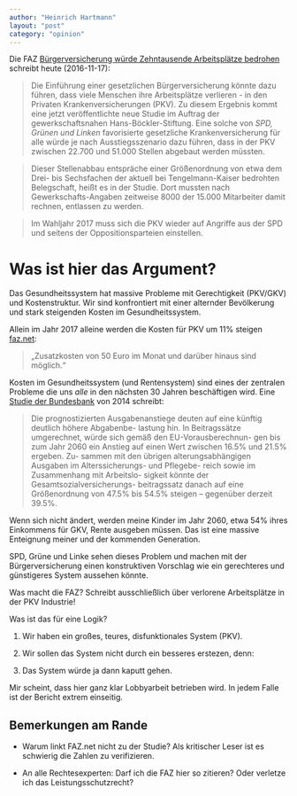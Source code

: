 ```yaml
---
author: "Heinrich Hartmann"
layout: "post"
category: "opinion"
---
```


Die FAZ  [Bürgerversicherung würde Zehntausende Arbeitsplätze bedrohen](http://www.faz.net/aktuell/wirtschaft/wirtschaftspolitik/buergerversicherung-von-spd-gruenen-linke-fuehrt-zu-stellenabbau-14531660.html) schreibt heute (2016-11-17):

> Die Einführung einer gesetzlichen Bürgerversicherung könnte dazu
> führen, dass viele Menschen ihre Arbeitsplätze verlieren - in den
> Privaten Krankenversicherungen (PKV). Zu diesem Ergebnis kommt eine
> jetzt veröffentlichte neue Studie im Auftrag der gewerkschaftsnahen
> Hans-Böckler-Stiftung. Eine solche von *SPD, Grünen und Linken*
> favorisierte gesetzliche Krankenversicherung für alle würde je nach
> Ausstiegsszenario dazu führen, dass in der PKV zwischen 22.700 und
> 51.000 Stellen abgebaut werden müssten.

> Dieser Stellenabbau entspräche einer Größenordnung von etwa dem Drei-
> bis Sechsfachen der aktuell bei Tengelmann-Kaiser bedrohten
> Belegschaft, heißt es in der Studie. Dort mussten nach
> Gewerkschafts-Angaben zeitweise 8000 der 15.000 Mitarbeiter damit
> rechnen, entlassen zu werden.

> Im Wahljahr 2017 muss sich die PKV wieder auf Angriffe aus der SPD
> und seitens der Oppositionsparteien einstellen.

# Was ist hier das Argument?

Das Gesundheitssystem hat massive Probleme mit Gerechtigkeit (PKV/GKV)
und Kostenstruktur. Wir sind konfrontiert mit einer alternder
Bevölkerung und stark steigenden Kosten im Gesundheitssystem.

Allein im Jahr 2017 alleine werden die Kosten für PKV um 11% steigen
[faz.net](http://www.faz.net/aktuell/finanzen/meine-finanzen/versichern-und-schuetzen/f-a-z-exklusiv-beitragsschock-fuer-6-millionen-krankenversicherte-14457599.html):

> „Zusatzkosten von 50 Euro im Monat und darüber hinaus sind möglich.“

Kosten im Gesundheitssystem (und Rentensystem) sind eines der
zentralen Probleme die uns *alle* in den nächsten 30 Jahren
beschäftigen wird. Eine [Studie der Bundesbank](https://www.bundesbank.de/Redaktion/DE/Downloads/Veroeffentlichungen/Monatsberichtsaufsaetze/2014/2014_07_krankenversicherung.pdf?__blob=publicationFile) von 2014 schreibt:

> Die prognostizierten Ausgabenanstiege deuten auf eine künftig
> deutlich höhere Abgabenbe- lastung hin. In Beitragssätze
> umgerechnet, würde sich gemäß den EU-Vorausberechnun- gen bis zum
> Jahr 2060 ein Anstieg auf einen Wert zwischen 16.5% und 21.5%
> ergeben. Zu- sammen mit den übrigen alterungsabhängigen Ausgaben im
> Alterssicherungs- und Pflegebe- reich sowie im Zusammenhang mit
> Arbeitslo- sigkeit könnte der Gesamtsozialversicherungs-
> beitragssatz danach auf eine Größenordnung von 47.5% bis 54.5%
> steigen – gegenüber derzeit 39.5%.

Wenn sich nicht ändert, werden meine Kinder im Jahr 2060, etwa 54%
ihres Einkommens für GKV, Rente ausgeben müssen. Das ist eine massive
Enteignung meiner und der kommenden Generation.

SPD, Grüne und Linke sehen dieses Problem und machen mit der
Bürgerversicherung einen konstruktiven Vorschlag wie ein gerechteres
und günstigeres System aussehen könnte.

Was macht die FAZ? Schreibt ausschließlich über verlorene
Arbeitsplätze in der PKV Industrie!

Was ist das für eine Logik?

1. Wir haben ein großes, teures, disfunktionales System (PKV).

2. Wir sollen das System nicht durch ein besseres erstezen, denn:

3. Das System würde ja dann kaputt gehen.

Mir scheint, dass hier ganz klar Lobbyarbeit betrieben wird. In jedem
Falle ist der Bericht extrem einseitig.

## Bemerkungen am Rande

- Warum linkt FAZ.net nicht zu der Studie?  Als kritischer Leser ist
  es schwierig die Zahlen zu verifizieren.

- An alle Rechtesexperten: Darf ich die FAZ hier so zitieren? Oder
  verletze ich das Leistungsschutzrecht?
